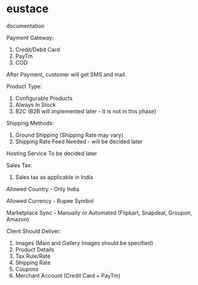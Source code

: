 # eustace
documentation

Payment Gateway: 
1. Credit/Debit Card 
2. PayTm
3. COD

After Payment, customer will get SMS and mail.

Product Type:
1. Configurable Products
2. Always In Stock
3. B2C (B2B will implemented later - It is not in this phase)

Shipping Methods:
1. Ground Shipping (Shipping Rate may vary)
2. Shipping Rate Feed Needed - will be decided later

Hosting Service To be decided later

Sales Tax:
1. Sales tax as applicable in India
 
Allowed Country - Only India

Allowed Currency - Rupee Symbol

Marketplace Sync - Manually or Automated (Flipkart, Snapdeal, Groupon, Amazon)

Client Should Deliver:
1. Images (Main and Gallery Images should be specified)
2. Product Details
3. Tax Rule/Rate
4. Shipping Rate
5. Coupons
6. Merchant Account (Credit Card + PayTm)

